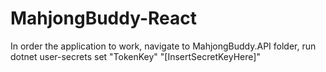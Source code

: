 # MahjongBuddy-React
In order the application to work, navigate to MahjongBuddy.API folder, run dotnet user-secrets set "TokenKey" "[InsertSecretKeyHere]"